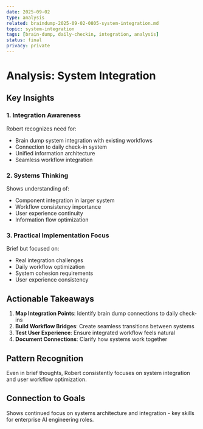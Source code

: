 ```yaml
---
date: 2025-09-02
type: analysis
related: braindump-2025-09-02-0805-system-integration.md
topic: system-integration
tags: [brain-dump, daily-checkin, integration, analysis]
status: final
privacy: private
---
```


# Analysis: System Integration

## Key Insights

### 1. Integration Awareness
Robert recognizes need for:
- Brain dump system integration with existing workflows
- Connection to daily check-in system
- Unified information architecture
- Seamless workflow integration

### 2. Systems Thinking
Shows understanding of:
- Component integration in larger system
- Workflow consistency importance
- User experience continuity
- Information flow optimization

### 3. Practical Implementation Focus
Brief but focused on:
- Real integration challenges
- Daily workflow optimization
- System cohesion requirements
- User experience consistency

## Actionable Takeaways

1. **Map Integration Points**: Identify brain dump connections to daily check-ins
2. **Build Workflow Bridges**: Create seamless transitions between systems
3. **Test User Experience**: Ensure integrated workflow feels natural
4. **Document Connections**: Clarify how systems work together

## Pattern Recognition
Even in brief thoughts, Robert consistently focuses on system integration and user workflow optimization.

## Connection to Goals
Shows continued focus on systems architecture and integration - key skills for enterprise AI engineering roles.